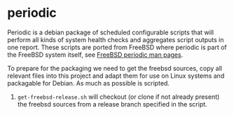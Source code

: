 # periodic
Periodic is a debian package of scheduled configurable scripts that will perform all kinds of system health checks and aggregates script outputs in one report. These scripts are ported from FreeBSD where periodic is part of the FreeBSD system itself, see [FreeBSD periodic man pages](https://www.freebsd.org/cgi/man.cgi?query=periodic&manpath=FreeBSD+11.1-RELEASE+and+Ports).

To prepare for the packaging we need to get the freebsd sources, copy all relevant files into this project and adapt them for use on Linux systems and packagable
for Debian.
As much as possible is scripted.

1. `get-freebsd-release.sh` will checkout (or clone if not already present) the freebsd sources from a release branch specified in the script.

